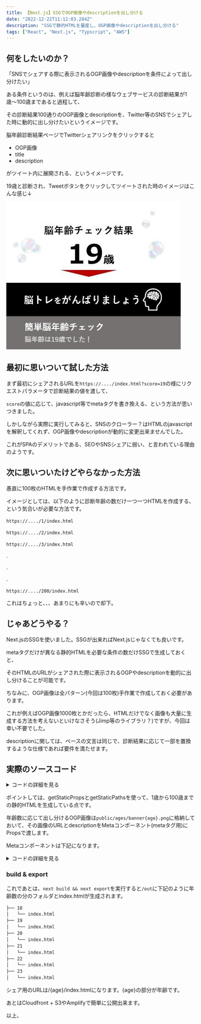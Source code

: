 ```yaml
---
title: 【Next.js】SSGでOGP画像やdescriptionを出し分ける
date: "2022-12-22T11:12:03.284Z"
description: "SSGで静的HTMLを量産し、OGP画像やdescriptionを出し分ける"
tags: ["React", "Next.js", "Typscript", "AWS"]
---
```



## 何をしたいのか？

「SNSでシェアする際に表示されるOGP画像やdescriptionを条件によって出し分けたい」

ある条件というのは、例えば脳年齢診断の様なウェブサービスの診断結果が1歳〜100歳まであると過程して、

その診断結果100通りのOGP画像とdescriptionを、Twitter等のSNSでシェアした時に動的に出し分けたいというイメージです。

脳年齢診断結果ページでTwitterシェアリンクをクリックすると

- OGP画像
- title
- description 

がツイート内に展開される、というイメージです。

19歳と診断され、Tweetボタンをクリックしてツイートされた時のイメージはこんな感じ↓

![img1](./img1.jpg)

## 最初に思いついて試した方法

まず最初にシェアされるURLを`https://..../index.html?score=19`の様にリクエストパラメータで診断結果の値を渡して、

`score`の値に応じて、javascript等でmetaタグを書き換える、という方法が思いつきました。

しかしながら実際に実行してみると、SNSのクローラー？はHTMLのjavascriptを解釈してくれず、OGP画像やdescriptionが動的に変更出来ませんでした。

これがSPAのデメリットである、SEOやSNSシェアに弱い、と言われている理由のようです。

## 次に思いついたけどやらなかった方法

愚直に100枚のHTMLを手作業で作成する方法です。

イメージとしては、以下のように診断年齢の数だけ一つ一つHTMLを作成する、という気合いが必要な方法です。

`https://..../1/index.html`

`https://..../2/index.html`

`https://..../3/index.html`

.

.

.

`https://..../200/index.html`

これはちょっと、、、あまりにも辛いので却下。

## じゃあどうやる？

Next.jsのSSGを使いました。SSGが出来ればNext.jsじゃなくても良いです。

metaタグだけが異なる静的HTMLを必要な条件の数だけSSGで生成しておくと、

そのHTMLのURLがシェアされた際に表示されるOGPやdescriptionを動的に出し分けることが可能です。

ちなみに、OGP画像は全パターン(今回は100枚)手作業で作成しておく必要があります。

これが例えばOGP画像1000枚とかだったら、HTMLだけでなく画像も大量に生成する方法を考えないといけなさそう(Jimp等のライブラリ？)ですが、今回は幸い不要でした。

descriptionに関しては、ベースの文言は同じで、診断結果に応じて一部を置換するような仕様であれば要件を満たせます。

## 実際のソースコード

<details>
<summary>コードの詳細を見る</summary>

#### pages/[age].tsx
```ts
import _ from 'lodash';
import Meta from '@/components/meta'

type Params = {
  params: {
    age: string,
  }
}

type Props = {
  age: string,
}

export async function getStaticPaths() {
  const minAge = 1;
  const maxAge = 100;
  return {
    paths: _.range(minAge, maxAge + 1).map(age => {
      return {
        params: {
          age: age.toString(),
        }
      }
    }),
    fallback: false, // can also be true or 'blocking'
  }
}

export async function getStaticProps({ params }: Params) {
  return {
    props: {
      age: params.age
    }
  }
}

function Age({ age }: Props) {
  const imageUrl = `${process.env.BASE_URL}/ages/banner${age}.png`
  const description = `脳年齢は${age}歳でした！`

  return (
    <Meta
      imageUrl={imageUrl}
      description={description}
    />
  )
}

export default Age
```
</details>

ポイントしては、getStaticPropsとgetStaticPathsを使って、1歳から100歳までの静的HTMLを生成している点です。

年齢数に応じて出し分けるOGP画像は`public/ages/banner{age}.png`に格納しておいて、その画像のURLとdescriptionをMetaコンポーネント(metaタグ用)にPropsで渡します。

Metaコンポーネントは下記になります。

<details>
<summary>コードの詳細を見る</summary>

#### components/meta.tsx
```ts
import Head from 'next/head'

type Props = {
  imageUrl: string,
  description: string,
}

const Meta = ({ imageUrl, description }: Props) => {
  const topPageUrl = `${process.env.LP_TOP_PAGE}/`
  const title = '簡単 脳年齢チェック'
  return (
    <Head>
      <title>{title}</title>
      <meta name="description" content={description} />
      <meta property="og:title" content={title} />
      <meta property="og:type" content="website" />
      <meta property="og:image" content={imageUrl} />
      <meta property="og:site_name" content={title} />
      <meta property="og:description" content={description} />
      <meta property="og:url" content={topPageUrl} />
      {/* sumary or summary_large_image */}
      <meta name="twitter:card" content="summary_large_image" />
      <meta name="twitter:title" content={title} />
      <meta name="twitter:description" content={description} />
    </Head>
  )
}

export default Meta
```
</details>


### build & export
これであとは、`next build && next export`を実行すると`/out`に下記のように年齢数の分のフォルダとindex.htmlが生成されます。

```bash
├── 18
│   └── index.html
├── 19
│   └── index.html
├── 20
│   └── index.html
├── 21
│   └── index.html
├── 22
│   └── index.html
├── 23
│   └── index.html
```

シェア用のURLは/{age}/index.htmlになります。{age}の部分が年齢です。

あとはCloudfront + S3やAmplifyで簡単に公開出来ます。

以上、
